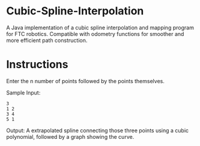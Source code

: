 # Cubic-Spline-Interpolation

A Java implementation of a cubic spline interpolation and mapping program for FTC robotics. Compatible with odometry functions for smoother and more efficient path construction.

# Instructions

Enter the n number of points followed by the points themselves.

Sample Input:

```
3
1 2
3 4
5 1
```

Output:
A extrapolated spline connecting those three points using a cubic polynomial, followed by a graph showing the curve.
